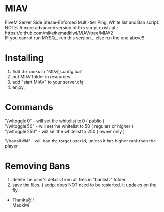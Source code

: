 # MIAV
  
FiveM Server Side Steam-Enforced Multi-tier Ping, White list and Ban script.  
NOTE: A more advanced version of this script exists at :  
https://github.com/mikethemadkiwi/MIAV/tree/MIAV2  
IF you cannot run MYSQL.
run this version... else run the one above!!
  
# Installing  
1. Edit the ranks in "MIAV_config.lua"
2. put MIAV folder in resources  
3. add "start MIAV" to your server.cfg
4. enjoy.  
# Commands  
"/wltoggle 0" - will set the whitelist to 0 ( public )  
"/wltoggle 50" - will set the whitelist to 50 ( regulars or higher )  
"/wltoggle 250" - will set the whitelist to 250 ( owner only )  
  
"/banall #id" - will ban the target user id, unless it has higher rank than the player 
# Removing Bans  
1. delete the user's details from all files in "banlists" folder.
2. save the files. ( script does NOT need to be restarted. it updates on the fly.
- Thanks@!!  
Madkiwi
